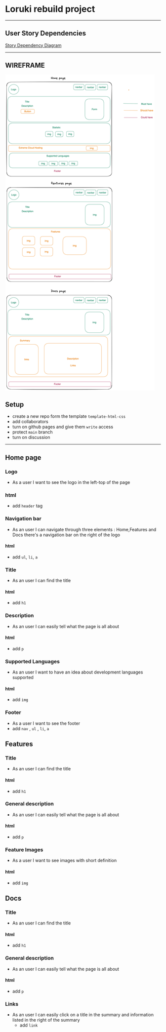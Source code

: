 # Loruki rebuild project

---

## User Story Dependencies

[Story Dependency Diagram](user-personas.md)

---

## WIREFRAME

![wireframe](/public/img/design1.png)

## Setup

- create a new repo form the template `template-html-css`
- add collaborators
- turn on github pages and give them `write` access
- protect `main` branch
- turn on discussion

---

<!-- copy this section once for each must-have user story -->

## Home page

### Logo

- As a user I want to see the logo in the left-top of the page

### html

- add `header` tag

### Navigation bar

- As an user I can navigate through three elements : Home,Features and Docs
  there's a navigation bar on the right of the logo

#### html

- add `ul`, `li`, `a`

### Title

- As an user I can find the title

#### html

- add `h1`

### Description

- As an user I can easily tell what the page is all about

#### html

- add `p`

### Supported Languages

- As an user I want to have an idea about development languages supported

#### html

- add `img`

### Footer

- As a user I want to see the footer
- add `nav` , `ul` , `li`, `a`

## Features

### Title

- As an user I can find the title

#### html

- add `h1`

### General description

- As an user I can easily tell what the page is all about

#### html

- add `p`

### Feature Images

- As a user I want to see images with short definition

#### html

- add `img`

## Docs

### Title

- As an user I can find the title

#### html

- add `h1`

### General description

- As an user I can easily tell what the page is all about

#### html

- add `p`

### Links

- As an user I can easily click on a title in the summary and information listed
  in the right of the summary
  - add `link`
